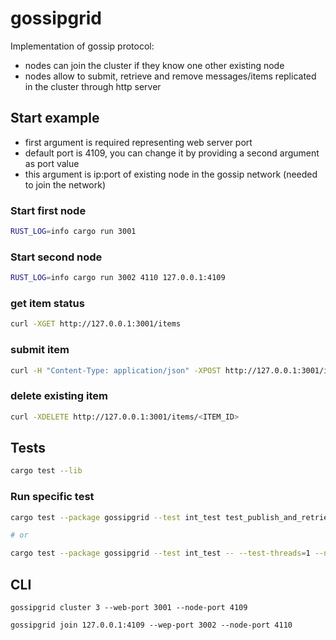 # gossipgrid

Implementation of gossip protocol:
- nodes can join the cluster if they know one other existing node
- nodes allow to submit, retrieve and remove messages/items replicated in the cluster through http server


## Start example

- first argument is required representing web server port
- default port is 4109, you can change it by providing a second argument as port value
- this argument is ip:port of existing node in the gossip network (needed to join the network)

### Start first node

```bash
RUST_LOG=info cargo run 3001
```

### Start second node

```bash
RUST_LOG=info cargo run 3002 4110 127.0.0.1:4109
```

### get item status

```bash
curl -XGET http://127.0.0.1:3001/items
```

### submit item

```bash
curl -H "Content-Type: application/json" -XPOST http://127.0.0.1:3001/items -d '{"message": "foo"}'
```

### delete existing item

```bash
curl -XDELETE http://127.0.0.1:3001/items/<ITEM_ID>
```

## Tests

```bash
cargo test --lib
```

### Run specific test

```bash
cargo test --package gossipgrid --test int_test test_publish_and_retrieve_item -- --nocapture

# or

cargo test --package gossipgrid --test int_test -- --test-threads=1 --nocapture
```

## CLI

```
gossipgrid cluster 3 --web-port 3001 --node-port 4109

gossipgrid join 127.0.0.1:4109 --wep-port 3002 --node-port 4110
```